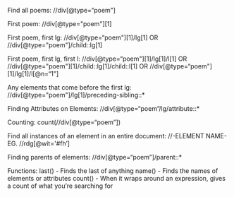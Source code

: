 Find all poems:
//div[@type=“poem"]

First poem:
//div[@type="poem"][1]

First poem, first lg:
//div[@type=“poem"][1]/lg[1] 
OR
//div[@type="poem"]/child::lg[1]

First poem, first lg, first l:
//div[@type=“poem"][1]/lg[1]/l[1]
OR
//div[@type="poem"][1]/child::lg[1]/child::l[1]
OR
//div[@type=“poem"][1]/lg[1]/l[@n=“1"]

Any elements that come before the first lg:
//div[@type="poem"]/lg[1]/preceding-sibling::*

Finding Attributes on Elements:
//div[@type=“poem”/lg/attribute::*

Counting:
count(//div[@type=“poem”])

Find all instances of an element in an entire document:
//-ELEMENT NAME-
EG. //rdg[@wit='#fh’]

Finding parents of elements:
//div[@type=“poem”]/parent::*

Functions:
last() - Finds the last of anything
name() - Finds the names of elements or attributes
count() - When it wraps around an expression, gives a count of what you’re searching for
